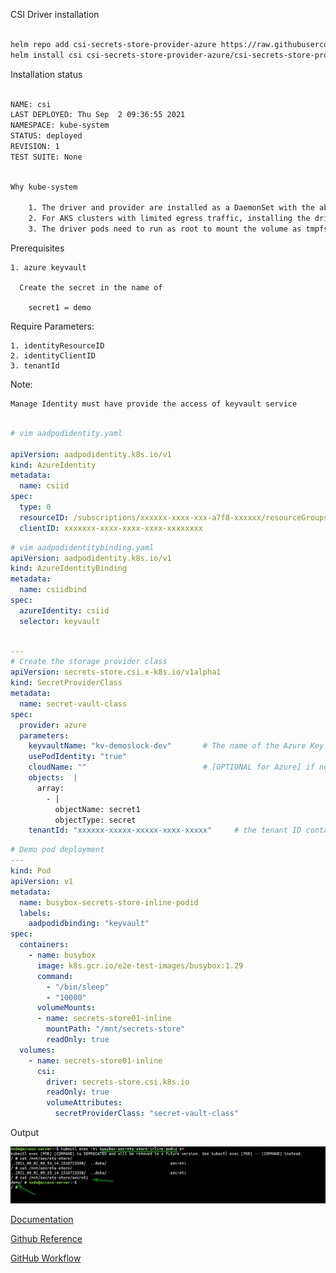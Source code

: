 CSI Driver installation

```bash

helm repo add csi-secrets-store-provider-azure https://raw.githubusercontent.com/Azure/secrets-store-csi-driver-provider-azure/master/charts
helm install csi csi-secrets-store-provider-azure/csi-secrets-store-provider-azure --namespace kube-system

```

Installation status

```bash

NAME: csi
LAST DEPLOYED: Thu Sep  2 09:36:55 2021
NAMESPACE: kube-system
STATUS: deployed
REVISION: 1
TEST SUITE: None


```

```bash

Why kube-system

    1. The driver and provider are installed as a DaemonSet with the ability to mount kubelet hostPath volumes and view pod service account tokens. It should be treated as privileged and regular cluster users should not have permissions to deploy or modify the driver.
    2. For AKS clusters with limited egress traffic, installing the driver and provider in kube-system is required to be able to establish connectivity to the kube-apiserver.
    3. The driver pods need to run as root to mount the volume as tmpfs in the pod. Deploying the driver and provider in kube-system will prevent ASC from generating alert "Running containers as root user should be avoided".

```

Prerequisites

    1. azure keyvault

      Create the secret in the name of
        
        secret1 = demo

Require Parameters:

    1. identityResourceID
    2. identityClientID
    3. tenantId

Note: 

    Manage Identity must have provide the access of keyvault service
  
```yaml

# vim aadpodidentity.yaml

apiVersion: aadpodidentity.k8s.io/v1
kind: AzureIdentity
metadata:
  name: csiid
spec:
  type: 0
  resourceID: /subscriptions/xxxxxx-xxxx-xxx-a7f8-xxxxxx/resourceGroups/xxxx-portal-dev/providers/Microsoft.ManagedIdentity/userAssignedIdentities/apg-keyvault
  clientID: xxxxxxx-xxxx-xxxx-xxxx-xxxxxxxx

```

```yaml
# vim aadpodidentitybinding.yaml
apiVersion: aadpodidentity.k8s.io/v1
kind: AzureIdentityBinding
metadata:
  name: csiidbind
spec:
  azureIdentity: csiid
  selector: keyvault

```

```yaml

---
# Create the storage provider class
apiVersion: secrets-store.csi.x-k8s.io/v1alpha1
kind: SecretProviderClass
metadata:
  name: secret-vault-class
spec:
  provider: azure
  parameters:
    keyvaultName: "kv-demoslock-dev"       # The name of the Azure Key Vault
    usePodIdentity: "true"   
    cloudName: ""                          # [OPTIONAL for Azure] if not provided, Azure environment will default to AzurePublicCloud 
    objects:  |
      array:
        - |
          objectName: secret1 
          objectType: secret 
    tenantId: "xxxxxx-xxxxx-xxxxx-xxxx-xxxxx"     # the tenant ID containing the Azure Key Vault instance

```


```yaml
# Demo pod deployment
---
kind: Pod
apiVersion: v1
metadata:
  name: busybox-secrets-store-inline-podid
  labels:
    aadpodidbinding: "keyvault"       
spec:
  containers:
    - name: busybox
      image: k8s.gcr.io/e2e-test-images/busybox:1.29
      command:
        - "/bin/sleep"
        - "10000"
      volumeMounts:
      - name: secrets-store01-inline
        mountPath: "/mnt/secrets-store"
        readOnly: true
  volumes:
    - name: secrets-store01-inline
      csi:
        driver: secrets-store.csi.k8s.io
        readOnly: true
        volumeAttributes:
          secretProviderClass: "secret-vault-class"
```

Output

![Output](screenshot.png)


[Documentation](https://azure.github.io/secrets-store-csi-driver-provider-azure/demos/)
    
[Github Reference](https://github.com/Azure/secrets-store-csi-driver-provider-azure)

[GitHub Workflow](https://github.com/Azure-Samples/secrets-store-csi-with-aks-akv)
